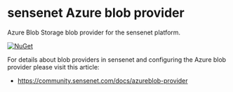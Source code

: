 # sensenet Azure blob provider
Azure Blob Storage blob provider for the sensenet platform.

[![NuGet](https://img.shields.io/nuget/v/sensenet.blobstorage.azure.svg)](https://www.nuget.org/packages/sensenet.blobstorage.azure)

For details about blob providers in sensenet and configuring the Azure blob provider please visit this article:

* https://community.sensenet.com/docs/azureblob-provider
